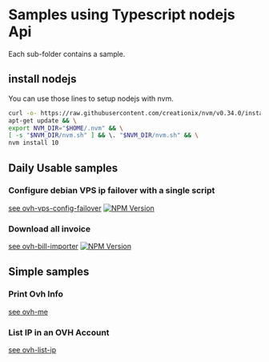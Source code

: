 # Samples using Typescript nodejs Api

Each sub-folder contains a sample.

## install nodejs

You can use those lines to setup nodejs with nvm.

```bash
curl -o- https://raw.githubusercontent.com/creationix/nvm/v0.34.0/install.sh | bash && \
apt-get update && \
export NVM_DIR="$HOME/.nvm" && \
[ -s "$NVM_DIR/nvm.sh" ] && \. "$NVM_DIR/nvm.sh" && \
nvm install 10
```

## Daily Usable samples

### Configure debian VPS ip failover with a single script

[see ovh-vps-config-failover](https://github.com/UrielCh/api-ovh-node/blob/master/samples/ovh-vps-config-failover)
[![NPM Version](https://img.shields.io/npm/v/ovh-vps-config-failover.svg?style=flat)](https://www.npmjs.org/package/ovh-vps-config-failover)

### Download all invoice

[see ovh-bill-importer](https://github.com/UrielCh/api-ovh-node/blob/master/samples/ovh-bill-importer)
[![NPM Version](https://img.shields.io/npm/v/ovh-bill-importer.svg?style=flat)](https://www.npmjs.org/package/ovh-bill-importer)

## Simple samples

### Print Ovh Info

[see ovh-me](https://github.com/UrielCh/api-ovh-node/blob/master/samples/ovh-me)

### List IP in an OVH Account

[see ovh-list-ip](https://github.com/UrielCh/api-ovh-node/blob/master/samples/ovh-list-ip)
